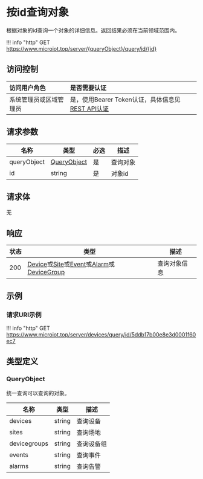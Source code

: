 # 按id查询对象

根据对象的id查询一个对象的详细信息。返回结果必须在当前领域范围内。

!!! info "http"
    GET https://www.microiot.top/server/{queryObject}/query/id/{id}

## 访问控制

| 访问用户角色           | 是否需要认证                                 |
| :--------------------- | :------------------------------------------- |
| 系统管理员或区域管理员 | 是，使用Bearer Token认证，具体信息见[REST API认证](../api.md) |

## 请求参数

| 名称        | 类型                        | 必选 | 描述     |
| ----------- | --------------------------- | ---- | -------- |
| queryObject | [QueryObject](#queryobject) | 是   | 查询对象 |
| id          | string                      | 是   | 对象id   |

## 请求体

无

## 响应

| 状态 | 类型          | 描述           |
| ---- | ------------- | -------------- |
| 200  | [Device](../device/adddevice.md#device)或[Site](../site/addsite.md#site)或[Event](../event/addevent.md#event)或[Alarm](../alarm/addalarm.md#alarm)或[DeviceGroup](../devicegroup/adddevicegroup.md#devicegroup) | 查询对象信息 |



## 示例

### 请求URI示例

!!! info "http"
    GET https://www.microiot.top/server/devices/query/id/5ddb17b00e8e3d0001f60ec7




## 类型定义

### QueryObject

统一查询可以查询的对象。

| 名称         | 类型   | 描述       |
| ------------ | ------ | ---------- |
| devices      | string | 查询设备   |
| sites        | string | 查询场地   |
| devicegroups | string | 查询设备组 |
| events       | string | 查询事件   |
| alarms       | string | 查询告警   |
